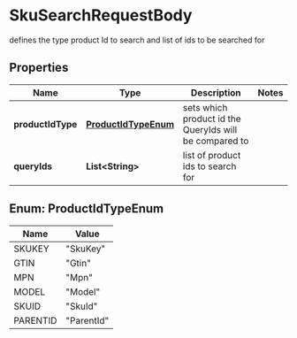 

# SkuSearchRequestBody

defines the type product Id to search and list of ids to be searched for

## Properties

| Name | Type | Description | Notes |
|------------ | ------------- | ------------- | -------------|
|**productIdType** | [**ProductIdTypeEnum**](#ProductIdTypeEnum) | sets which product id the QueryIds will be compared to |  |
|**queryIds** | **List&lt;String&gt;** | list of product ids to search for |  |



## Enum: ProductIdTypeEnum

| Name | Value |
|---- | -----|
| SKUKEY | &quot;SkuKey&quot; |
| GTIN | &quot;Gtin&quot; |
| MPN | &quot;Mpn&quot; |
| MODEL | &quot;Model&quot; |
| SKUID | &quot;SkuId&quot; |
| PARENTID | &quot;ParentId&quot; |



